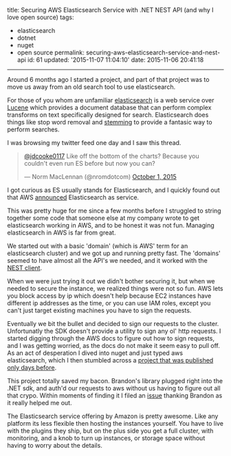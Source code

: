 title: Securing AWS Elasticsearch Service with .NET NEST API (and why I love open source)
tags:

  - elasticsearch
  - dotnet
  - nuget
  - open source
permalink: securing-aws-elasticsearch-service-and-nest-api
id: 61
updated: '2015-11-07 11:04:10'
date: 2015-11-06 20:41:18
---

Around 6 months ago I started a project, and part of that project was to move us away from an old search tool to use elasticsearch.
<!-- more -->
For those of you whom are unfamiliar [elasticsearch](https://www.elastic.co/) is a web service over [Lucene](https://lucene.apache.org/core/) which provides a document database that can perform complex transforms on text specifically designed for search. Elasticsearch does things like stop word removal and [stemming](https://www.elastic.co/guide/en/elasticsearch/guide/current/controlling-stemming.html) to provide a fantasic way to perform searches.

I was browsing my twitter feed one day and I saw this thread.

<blockquote class="twitter-tweet" lang="en"><p lang="en" dir="ltr"><a href="https://twitter.com/jdcooke0117">@jdcooke0117</a> Like off the bottom of the charts? Because you couldn&#39;t even run ES before but now you can?</p>&mdash; Norm MacLennan (@nromdotcom) <a href="https://twitter.com/nromdotcom/status/649723904563396608">October 1, 2015</a></blockquote>


I got curious as ES usually stands for Elasticsearch, and I quickly found out that AWS [announced](https://aws.amazon.com/blogs/aws/new-amazon-elasticsearch-service/) Elasticsearch as service.

This was pretty huge for me since a few months before I struggled to string together some code that someone else at my company wrote to get elasticsearch working in AWS, and to be honest it was not fun. Managing elasticsearch in AWS is far from great.


We started out with a basic 'domain' (which is AWS' term for an elasticsearch cluster) and we got up and running pretty fast. The 'domains' seemed to have almost all the API's we needed, and it worked with the [NEST client](http://nest.azurewebsites.net/).

When we were just trying it out we didn't bother securing it, but when we needed to secure the instance, we realized things were not so fun. AWS lets you block access by ip which doesn't help because EC2 instances have different ip addresses as the time, or you can use IAM roles, except you can't just target existing machines you have to sign the requests.

Eventually we bit the bullet and decided to sign our requests to the cluster. Unfortunatly the SDK doesn't provide a utility to sign any ol' http requests. I started digging through the AWS docs to figure out how to sign requests, and I was getting worried, as the docs do not make it seem easy to pull off. As an act of desperation I dived into nuget and just typed aws elasticsearch, which I then stumbled across a [project that was published only days before](https://github.com/bcuff/elasticsearch-net-aws).

This project totally saved my bacon. Brandon's library plugged right into the .NET sdk, and auth'd our requests to aws without us having to figure out all that crypo. Within moments of finding it I filed an [issue](https://github.com/bcuff/elasticsearch-net-aws/issues/1) thanking Brandon as it really helped me out.

The Elasticsearch service offering by Amazon is pretty awesome. Like any platform its less flexible then hosting the instances yourself. You have to live with the plugins they ship, but on the plus side you get a full cluster, with monitoring, and a knob to turn up instances, or storage space without having to worry about the details.

<script src="https://platform.twitter.com/widgets.js" charset="utf-8"></script>
